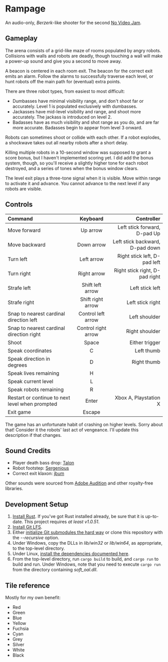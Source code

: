 # Rampage

An audio-only, _Berzerk_-like shooter for the second [No Video Jam](https://itch.io/jam/no-video-jam-2).

## Gameplay

The arena consists of a grid-like maze of rooms populated by angry robots. Collisions with walls and robots are deadly, though touching a wall will make a power-up sound and give you a second to move away.

A beacon is centered in each room exit. The beacon for the correct exit emits an alarm. Follow the alarms to successfully traverse each level, or hunt robots off the main path for (eventual) extra points.

There are three robot types, from easiest to most difficult:

* Dumbasses have minimal visibility range, and don't shoot far or accurately. Level 1 is populated exclusively with dumbasses.
* Jackasses have mid-level visibility and range, and shoot more accurately. The jackass is introduced on level 2.
* Badasses have as much visibility and shot range as you do, and are far more accurate. Badasses begin to appear from level 3 onward.

Robots can sometimes shoot or collide with each other. If a robot explodes, a shockwave takes out all nearby robots after a short delay.

Killing multiple robots in a 10-second window was supposed to grant a score bonus, but I haven't implemented scoring yet. I did add the bonus system, though, so you'll receive a slightly higher tone for each robot destroyed, and a series of tones when the bonus window clears.

The level exit plays a three-tone signal when it is visible. Move within range to activate it and advance. You cannot advance to the next level if any robots are visible.

## Controls

| Command                                         |      Keyboard       |                      Controller |
| :---------------------------------------------- | :-----------------: | ------------------------------: |
| Move forward                                    |      Up arrow       |    Left stick forward, D-pad Up |
| Move backward                                   |     Down arrow      | Left stick backward, D-pad down |
| Turn left                                       |     Left arrow      |    Right stick left, D-pad left |
| Turn right                                      |     Right arrow     |  Right stick right, D-pad right |
| Strafe left                                     |  Shift left arrow   |                 Left stick left |
| Strafe right                                    |  Shift right arrow  |                Left stick right |
| Snap to nearest cardinal direction left         | Control left arrow  |                   Left shoulder |
| Snap to nearest cardinal direction right        | Control right arrow |                  Right shoulder |
| Shoot                                           |        Space        |                  Either trigger |
| Speak coordinates                               |          C          |                      Left thumb |
| Speak direction in degrees                      |          D          |                     Right thumb |
| Speak lives remaining                           |          H          |                                 |
| Speak current level                             |          L          |                                 |
| Speak robots remaining                          |          R          |                                 |
| Restart or continue to next level when prompted |        Enter        |           Xbox A, Playstation X |
| Exit game                                       |       Escape        |                                 |

The game has an unfortunate habit of crashing on higher levels. Sorry about that! Consider it the robots' last act of vengeance. I'll update this description if that changes.

## Sound Credits

* Player death bass drop: [Talon](https://www.iamtalon.me)
* Robot footstep: [Sergenious](https://freesound.org/people/Sergenious/sounds/55846/)
* Correct exit klaxon: [jbum](https://freesound.org/people/jbum/sounds/32088/)

Other sounds were sourced from [Adobe Audition](https://www.adobe.com/products/audition/offers/AdobeAuditionDLCSFX.html) and other royalty-free libraries.

## Development Setup

1. [Install Rust](https://rustup.rs). If you've got Rust installed already, be sure that it is up-to-date. This project requires _at least v1.0.51_.
2. [Install Git LFS](https://git-lfs.github.com/).
3. Either [initialize Git submodules the hard way](https://git-scm.com/book/en/v2/Git-Tools-Submodules) or clone this repository with the _--recursive_ option.
4. Under Windows, copy the DLLs in _lib/win32_ or _lib/win64_, as appropriate, to the top-level directory.
5. Under Linux, [install the dependencies documented here](https://github.com/bevyengine/bevy/blob/main/docs/linux_dependencies.md).
6. From the top-level directory, run `cargo build` to build, and `cargo run` to build and run. Under Windows, note that you need to execute `cargo run` from the directory containing _soft_oal.dll_.

## Tile reference

Mostly for my own benefit:

* Red
* Green
* Blue
* Yellow
* Fuchsia
* Cyan
* Grey
* Silver
* White
* Black